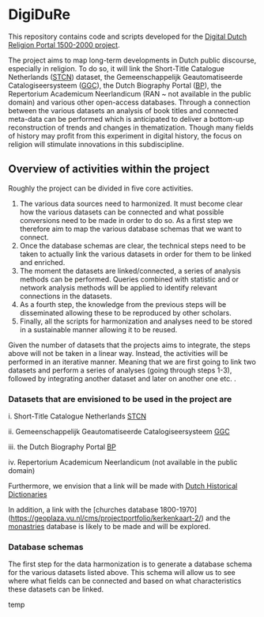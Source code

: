 # DigiDuRe
This repository contains code and scripts developed for the [Digital Dutch Religion Portal 1500-2000 project](https://research-software-directory.org/projects/digidure).

The project aims to map long-term developments in Dutch public discourse, especially in religion. To do so, it will link the Short-Title Catalogue Netherlands ([STCN]( http://data.bibliotheken.nl/doc/dataset/stcn)) dataset, the Gemeenschappelijk Geautomatiseerde Catalogiseersysteem ([GGC](https://www.oclc.org/nl/ggc.html)), the Dutch Biography Portal ([BP](www.biografischportaal.nl)), the Repertorium Academicum Neerlandicum (RAN ~ not available in the public domain) and various other open-access databases. 
Through a connection between the various datasets an analysis of book titles and connected meta-data can be performed which is anticipated to deliver a bottom-up reconstruction of trends and changes in thematization. Though many fields of history may profit from this experiment in digital history, the focus on religion will stimulate innovations in this subdiscipline.

## Overview of activities within the project

Roughly the project can be divided in five core activities. 

1. The various data sources need to harmonized. It must become clear how the various datasets can be connected and what possible conversions need to be made in order to do so. As a first step we therefore aim to map the various database schemas that we want to connect. 
2. Once the database schemas are clear, the technical steps need to be taken to actually link the various datasets in order for them to be linked and enriched.
3. The moment the datasets are linked/connected, a series of analysis methods can be performed. Queries combined with statistic and or network analysis methods will be applied to identify relevant connections in the datasets. 
4. As a fourth step, the knowledge from the previous steps will be disseminated allowing these to be reproduced by other scholars. 
5. Finally, all the scripts for harmonization and analyses need to be stored in a sustainable manner allowing it to be reused.

Given the number of datasets that the projects aims to integrate, the steps above will not be taken in a linear way. Instead, the activities will be performed in an iterative manner. Meaning that we are first going to link two datasets and perform a series of analyses (going through steps 1-3), followed by integrating another dataset and later on another one etc. . 
### Datasets that are envisioned to be used in the project are

i.  Short-Title Catalogue Netherlands [STCN](http://data.bibliotheken.nl/doc/dataset/stcn)

ii. Gemeenschappelijk Geautomatiseerde Catalogiseersysteem [GGC](https://www.oclc.org/nl/ggc.html)

iii. the Dutch Biography Portal [BP](www.biografischportaal.nl)

iv. Repertorium Academicum Neerlandicum (not available in the public domain)


Furthermore, we envision that a link will be made with [Dutch Historical Dictionaries](https://ivdnt.org/woordenboeken/historische-woordenboeken/#historical-dictionaries)

In addition, a link with the [churches database 1800-1970] (https://geoplaza.vu.nl/cms/projectportfolio/kerkenkaart-2/) and the [monastries](https://geoplaza.vu.nl/cms/projectportfolio/kloosterkaart/) database is likely to be made and will be explored.


### Database schemas 

The first step for the data harmonization is to generate a database schema for the various datasets listed above. This schema will allow us to see where what fields can be connected and based on what characteristics these datasets can be linked.

temp
